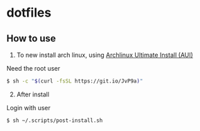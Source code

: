 # dotfiles

## How to use

1. To new install arch linux, using [Archlinux Ultimate Install (AUI)](https://github.com/helmuthdu/aui)

Need the root user

```bash
$ sh -c "$(curl -fsSL https://git.io/JvP9a)"
```

2. After install

Login with user

```bash
$ sh ~/.scripts/post-install.sh
```
